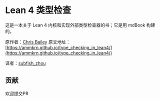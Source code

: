 # Lean 4 类型检查

这是一本关于 Lean 4 内核和实现外部类型检查器的书；它是用 mdBook 构建的。

原作者：[Chris Bailey](https://github.com/ammkrn) 原文地址：[https://ammkrn.github.io/type_checking_in_lean4/](https://ammkrn.github.io/type_checking_in_lean4/)

译者：[subfish_zhou](https://github.com/subfish-zhou)

## 贡献

欢迎提交PR